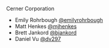 Cerner Corporation

- Emily Rohrbough [@emilyrohrbough]
- Matt Henkes [@mjhenkes]
- Brett Jankord [@bjankord]
- Daniel Vu [@dv297]

[@emilyrohrbough]: https://github.com/emilyrohrbough
[@mjhenkes]: https://github.com/mjhenkes
[@bjankord]: https://github.com/bjankord
[@dv297]: https://github.com/dv297
